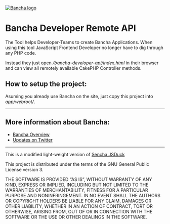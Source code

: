 [![Bancha logo](http://docs.banchaproject.com/wiki/images/github-logo.png)](http://banchaproject.com)

Bancha Developer Remote API
=============================

The Tool helps Developer-Teams to create Bancha Applications. When using this tool JavaScript Frontend Developer no longer have to dig through any PHP code.

Instead they just open _/bancha-developer-api/index.html_ in their browser and can view all remotely available CakePHP Controller methods.


How to setup the project:
---------------------
Asuming you already use Bancha on the site, just copy this project into _app/webroot/_.


---

More information about Bancha:
-----------------

*   [Bancha Overview](http://banchaproject.com/)
*   [Updates on Twitter](http://twitter.com/#!/banchaproject)

-------------------------

This is a modified light-weight version of [Sencha JSDuck](https://github.com/senchalabs/jsduck)

This project is distributed under the terms of the GNU General Public License version 3.

THE SOFTWARE IS PROVIDED “AS IS”, WITHOUT WARRANTY OF ANY KIND, EXPRESS OR
IMPLIED, INCLUDING BUT NOT LIMITED TO THE WARRANTIES OF MERCHANTABILITY,
FITNESS FOR A PARTICULAR PURPOSE AND NONINFRINGEMENT. IN NO EVENT SHALL THE
AUTHORS OR COPYRIGHT HOLDERS BE LIABLE FOR ANY CLAIM, DAMAGES OR OTHER
LIABILITY, WHETHER IN AN ACTION OF CONTRACT, TORT OR OTHERWISE, ARISING FROM,
OUT OF OR IN CONNECTION WITH THE SOFTWARE OR THE USE OR OTHER DEALINGS IN
THE SOFTWARE.